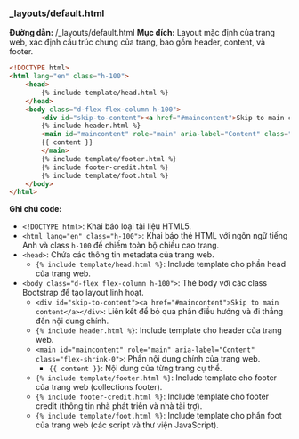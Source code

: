 ### _layouts/default.html
**Đường dẫn:** /_layouts/default.html
**Mục đích:** Layout mặc định của trang web, xác định cấu trúc chung của trang, bao gồm header, content, và footer.

```html
<!DOCTYPE html>
<html lang="en" class="h-100">
    <head>
        {% include template/head.html %}
    </head>
    <body class="d-flex flex-column h-100">
        <div id="skip-to-content"><a href="#maincontent">Skip to main content</a></div>
        {% include header.html %}
        <main id="maincontent" role="main" aria-label="Content" class="flex-shrink-0">
        {{ content }}
        </main>
        {% include template/footer.html %}
        {% include footer-credit.html %}
        {% include template/foot.html %}
    </body>
</html>
```

**Ghi chú code:**

*   `<!DOCTYPE html>`: Khai báo loại tài liệu HTML5.
*   `<html lang="en" class="h-100">`: Khai báo thẻ HTML với ngôn ngữ tiếng Anh và class `h-100` để chiếm toàn bộ chiều cao trang.
*   `<head>`: Chứa các thông tin metadata của trang web.
    *   `{% include template/head.html %}`: Include template cho phần head của trang web.
*   `<body class="d-flex flex-column h-100">`: Thẻ body với các class Bootstrap để tạo layout linh hoạt.
    *   `<div id="skip-to-content"><a href="#maincontent">Skip to main content</a></div>`: Liên kết để bỏ qua phần điều hướng và đi thẳng đến nội dung chính.
    *   `{% include header.html %}`: Include template cho header của trang web.
    *   `<main id="maincontent" role="main" aria-label="Content" class="flex-shrink-0">`: Phần nội dung chính của trang web.
        *   `{{ content }}`: Nội dung của từng trang cụ thể.
    *   `{% include template/footer.html %}`: Include template cho footer của trang web (collections footer).
    *   `{% include footer-credit.html %}`: Include template cho footer credit (thông tin nhà phát triển và nhà tài trợ).
    *   `{% include template/foot.html %}`: Include template cho phần foot của trang web (các script và thư viện JavaScript).
